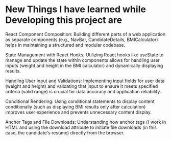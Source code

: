 # New Things I have learned while Developing this project are
React Component Composition: Building different parts of a web application as separate components (e.g., NavBar, CandidateDetails, BMICalculator) helps in maintaining a structured and modular codebase.

State Management with React Hooks: Utilizing React hooks like useState to manage and update the state within components allows for handling user inputs (weight and height in the BMI calculator) and dynamically displaying results.

Handling User Input and Validations: Implementing input fields for user data (weight and height) and validating that input to ensure it meets specified criteria (valid range) is crucial for data accuracy and application reliability.

Conditional Rendering: Using conditional statements to display content conditionally (such as displaying BMI results only after calculation) improves user experience and prevents unnecessary content display.

Anchor Tags and File Downloads: Understanding how anchor tags (<a>) work in HTML and using the download attribute to initiate file downloads (in this case, the candidate's resume) directly from the browser.